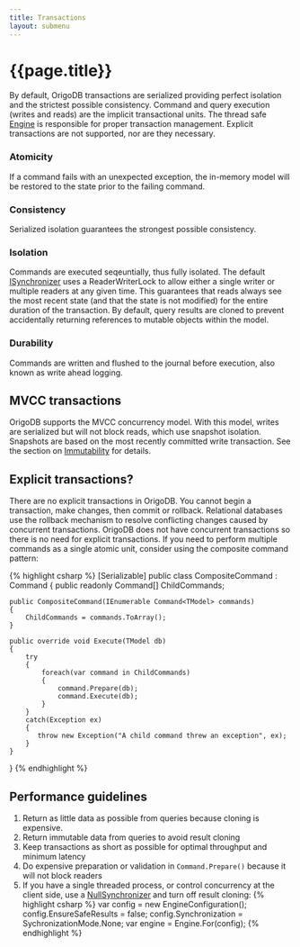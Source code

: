 ```yaml
---
title: Transactions
layout: submenu
---
```

# {{page.title}}
By default, OrigoDB transactions are serialized providing perfect isolation and the strictest possible consistency. Command and query execution (writes and reads) are the implicit transactional units. The thread safe [Engine](https://github.com/DevrexLabs/OrigoDB/blob/master/src/OrigoDB.Core/Engine.cs) is responsible for proper transaction management. Explicit transactions are not supported, nor are they necessary. 

### Atomicity
If a command fails with an unexpected exception, the in-memory model will be restored to the state prior to the failing command.

### Consistency
Serialized isolation guarantees the strongest possible consistency.

### Isolation
Commands are executed seqeuntially, thus fully isolated. The default [ISynchronizer]() uses a ReaderWriterLock to allow either a single writer or multiple readers at any given time. This guarantees that reads always see the most recent state (and that the state is not modified) for the entire duration of the transaction. By default, query results are cloned to prevent accidentally returning references to mutable objects within the model. 

### Durability
Commands are written and flushed to the journal before execution, also known as write ahead logging.


## MVCC transactions
OrigoDB supports the MVCC concurrency model. With this model, writes are serialized but will not block reads, which use snapshot isolation. Snapshots are based on the most recently committed write transaction. See the section on [Immutability](/docs/immutability) for details.

## Explicit transactions?
There are no explicit transactions in OrigoDB. You cannot begin a transaction, make changes, then commit or rollback. Relational databases use the rollback mechanism to resolve conflicting changes caused by concurrent transactions. OrigoDB does not have concurrent transactions so there is no need for explicit transactions. If you need to perform multiple commands as a single atomic unit, consider using the composite command pattern:


{% highlight csharp %}
[Serializable]
public class CompositeCommand<TModel> : Command<TModel>
{
	public readonly Command<TModel>[] ChildCommands;

	public CompositeCommand(IEnumerable Command<TModel> commands)
	{
		ChildCommands = commands.ToArray();
	}
   
	public override void Execute(TModel db)
	{
		try
		{
			foreach(var command in ChildCommands) 
			{
				command.Prepare(db);
				command.Execute(db);
			}
		}
		catch(Exception ex)
		{
		   throw new Exception("A child command threw an exception", ex);
		}
	}
}
{% endhighlight %}

## Performance guidelines

1. Return as little data as possible from queries because cloning is expensive.
1. Return immutable data from queries to avoid result cloning
1. Keep transactions as short as possible for optimal throughput and minimum latency
1. Do expensive preparation or validation in `Command.Prepare()` because it will not block readers
1. If you have  a single threaded process, or control concurrency at the client side, use a [NullSynchronizer](https://github.com/DevrexLabs/OrigoDB/blob/master/src/OrigoDB.Core/Synchronization/NullSynchronizer.cs) and turn off result cloning:
{% highlight csharp %}
var config = new EngineConfiguration();
config.EnsureSafeResults = false;
config.Synchronization = SychronizationMode.None;
var engine = Engine.For<MyModel>(config);
{% endhighlight %}



